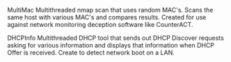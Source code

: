 MultiMac
Multithreaded nmap scan that uses random MAC's. Scans the same host with various MAC's and compares results. Created for use against network monitoring deception software like CounterACT.

DHCPInfo 
Multithreaded DHCP tool that sends out DHCP Discover requests asking for various information and displays that information when DHCP Offer is received. Create to detect network boot on a LAN.
